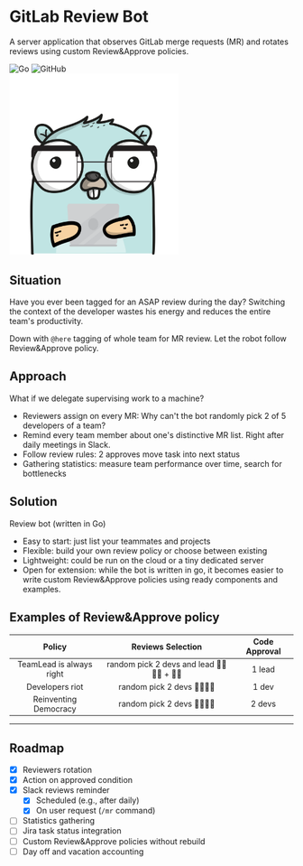 # GitLab Review Bot

A server application that observes GitLab merge requests (MR) and rotates reviews using custom Review&Approve policies.

<img alt="Go" src="https://img.shields.io/badge/Go-00ADD8?style=for-the-badge&logo=go&logoColor=white"> <img alt="GitHub" src="https://img.shields.io/github/license/spatecon/gitlab-review-bot?color=blue&style=for-the-badge"> <br>
<img alt="gopher-in-glasses" src="docs/readme/assets/gopher.png" width="300">

## Situation

Have you ever been tagged for an ASAP review during the day? Switching the context of the developer wastes his energy
and reduces the entire team's productivity.

Down with `@here` tagging of whole team for MR review. Let the robot follow Review&Approve policy.

## Approach

What if we delegate supervising work to a machine?

- Reviewers assign on every MR: Why can't the bot randomly pick 2 of 5 developers of a team?
- Remind every team member about one's distinctive MR list. Right after daily meetings in Slack.
- Follow review rules: 2 approves move task into next status
- Gathering statistics: measure team performance over time, search for bottlenecks

## Solution

Review bot (written in Go)

- Easy to start: just list your teammates and projects
- Flexible: build your own review policy or choose between existing
- Lightweight: could be run on the cloud or a tiny dedicated server
- Open for extension: while the bot is written in go, it becomes easier to write custom Review&Approve policies using
  ready components and examples.

## Examples of Review&Approve policy

|          Policy          |                Reviews Selection                | Code Approval |
|:------------------------:|:-----------------------------------------------:|:-------------:|
| TeamLead is always right | random pick 2 devs and lead 👩‍💻🧑‍💻 + 🧙‍♂️️ |    1 lead     |
|     Developers riot      |          random pick 2 devs 👩‍💻🧑‍💻          |     1 dev     |
|  Reinventing Democracy   |          random pick 2 devs 👩‍💻👨‍💻          |    2 devs     |

---

## Roadmap

- [x] Reviewers rotation
- [x] Action on approved condition
- [x] Slack reviews reminder
    - [x] Scheduled (e.g., after daily)
    - [x] On user request (`/mr` command)
- [ ] Statistics gathering
- [ ] Jira task status integration
- [ ] Custom Review&Approve policies without rebuild
- [ ] Day off and vacation accounting
